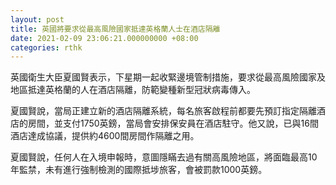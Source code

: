 ```yaml
---
layout: post
title: 英國將要求從最高風險國家抵達英格蘭人士在酒店隔離
date: 2021-02-09 23:06:21.000000000 +08:00
categories: rthk
---
```


英國衛生大臣夏國賢表示，下星期一起收緊邊境管制措施，要求從最高風險國家及地區抵達英格蘭的人在酒店隔離，防範變種新型冠狀病毒傳入。

夏國賢說，當局正建立新的酒店隔離系統，每名旅客啟程前都要先預訂指定隔離酒店的房間，並支付1750英鎊，當局會安排保安員在酒店駐守。他又說，已與16間酒店達成協議，提供約4600間房間作隔離之用。

夏國賢說，任何人在入境申報時，意圖隱瞞去過有關高風險地區，將面臨最高10年監禁，未有進行強制檢測的國際抵埗旅客，會被罰款1000英鎊。
